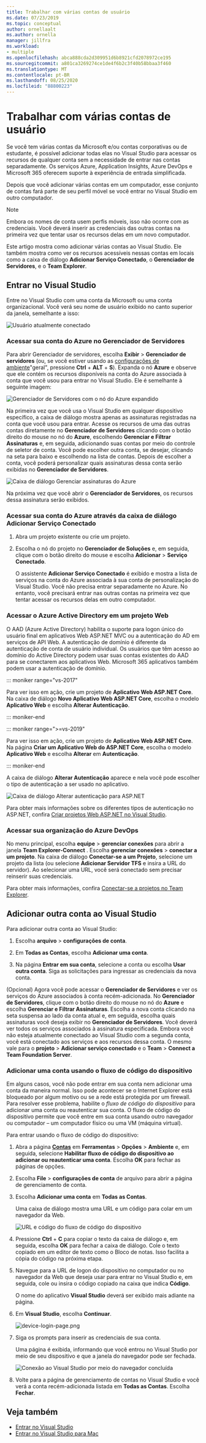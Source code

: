 ```yaml
---
title: Trabalhar com várias contas de usuário
ms.date: 07/23/2019
ms.topic: conceptual
author: ornellaalt
ms.author: ornella
manager: jillfra
ms.workload:
- multiple
ms.openlocfilehash: abca888cda2d309951d6b8921cfd2078972ce195
ms.sourcegitcommit: a801ca3269274ce1de4f6b2c3f40b58bbaa3f460
ms.translationtype: MT
ms.contentlocale: pt-BR
ms.lasthandoff: 08/25/2020
ms.locfileid: "88800223"
---
```

# <a name="work-with-multiple-user-accounts"></a>Trabalhar com várias contas de usuário

Se você tem várias contas da Microsoft e/ou contas corporativas ou de estudante, é possível adicionar todas elas no Visual Studio para acessar os recursos de qualquer conta sem a necessidade de entrar nas contas separadamente. Os serviços Azure, Application Insights, Azure DevOps e Microsoft 365 oferecem suporte à experiência de entrada simplificada.

Depois que você adicionar várias contas em um computador, esse conjunto de contas fará parte de seu perfil móvel se você entrar no Visual Studio em outro computador.

> [!NOTE]
> Embora os nomes de conta usem perfis móveis, isso não ocorre com as credenciais. Você deverá inserir as credenciais das outras contas na primeira vez que tentar usar os recursos delas em um novo computador.

Este artigo mostra como adicionar várias contas ao Visual Studio. Ele também mostra como ver os recursos acessíveis nessas contas em locais como a caixa de diálogo **Adicionar Serviço Conectado**, o **Gerenciador de Servidores**, e o **Team Explorer**.

## <a name="sign-in-to-visual-studio"></a>Entrar no Visual Studio

Entre no Visual Studio com uma conta da Microsoft ou uma conta organizacional. Você verá seu nome de usuário exibido no canto superior da janela, semelhante a isso:

![Usuário atualmente conectado](../ide/media/vs2015_username.png)

### <a name="access-your-azure-account-in-server-explorer"></a>Acessar sua conta do Azure no Gerenciador de Servidores

Para abrir Gerenciador de servidores, escolha **Exibir**  >  **Gerenciador de servidores** (ou, se você estiver usando as [configurações de ambiente](../ide/environment-settings.md)"geral", pressione **Ctrl** + **ALT** + **S**). Expanda o nó **Azure** e observe que ele contém os recursos disponíveis na conta do Azure associada à conta que você usou para entrar no Visual Studio. Ele é semelhante à seguinte imagem:

![Gerenciador de Servidores com o nó do Azure expandido](../ide/media/work-with-multiple-user-accounts/server-explorer.png)

Na primeira vez que você usa o Visual Studio em qualquer dispositivo específico, a caixa de diálogo mostra apenas as assinaturas registradas na conta que você usou para entrar. Acesse os recursos de uma das outras contas diretamente no **Gerenciador de Servidores** clicando com o botão direito do mouse no nó do **Azure**, escolhendo **Gerenciar e Filtrar Assinaturas** e, em seguida, adicionando suas contas por meio do controle de seletor de conta. Você pode escolher outra conta, se desejar, clicando na seta para baixo e escolhendo na lista de contas. Depois de escolher a conta, você poderá personalizar quais assinaturas dessa conta serão exibidas no **Gerenciador de Servidores**.

![Caixa de diálogo Gerenciar assinaturas do Azure](../ide/media/vs2015_manage_subs.png)

Na próxima vez que você abrir o **Gerenciador de Servidores**, os recursos dessa assinatura serão exibidos.

### <a name="access-your-azure-account-via-add-connected-service-dialog"></a>Acessar sua conta do Azure através da caixa de diálogo Adicionar Serviço Conectado

1. Abra um projeto existente ou crie um projeto.

1. Escolha o nó do projeto no **Gerenciador de Soluções** e, em seguida, clique com o botão direito do mouse e escolha **Adicionar** > **Serviço Conectado**.

   O assistente **Adicionar Serviço Conectado** é exibido e mostra a lista de serviços na conta do Azure associada à sua conta de personalização do Visual Studio. Você não precisa entrar separadamente no Azure. No entanto, você precisará entrar nas outras contas na primeira vez que tentar acessar os recursos delas em outro computador.

### <a name="access-azure-active-directory-in-a-web-project"></a>Acessar o Azure Active Directory em um projeto Web

O AAD (Azure Active Directory) habilita o suporte para logon único do usuário final em aplicativos Web ASP.NET MVC ou a autenticação do AD em serviços de API Web. A autenticação de domínio é diferente da autenticação de conta de usuário individual. Os usuários que têm acesso ao domínio do Active Directory podem usar suas contas existentes do AAD para se conectarem aos aplicativos Web. Microsoft 365 aplicativos também podem usar a autenticação de domínio.

::: moniker range="vs-2017"

Para ver isso em ação, crie um projeto de **Aplicativo Web ASP.NET Core**. Na caixa de diálogo **Novo Aplicativo Web ASP.NET Core**, escolha o modelo **Aplicativo Web** e escolha **Alterar Autenticação**.

::: moniker-end

::: moniker range=">=vs-2019"

Para ver isso em ação, crie um projeto de **Aplicativo Web ASP.NET Core**. Na página **Criar um Aplicativo Web do ASP.NET Core**, escolha o modelo **Aplicativo Web** e escolha **Alterar** em **Autenticação**.

::: moniker-end

A caixa de diálogo **Alterar Autenticação** aparece e nela você pode escolher o tipo de autenticação a ser usado no aplicativo.

![Caixa de diálogo Alterar autenticação para ASP.NET](../ide/media/vs2015_change_authentication.png)

Para obter mais informações sobre os diferentes tipos de autenticação no ASP.NET, confira [Criar projetos Web ASP.NET no Visual Studio](/aspnet/visual-studio/overview/2013/creating-web-projects-in-visual-studio#authentication-methods).

### <a name="access-your-azure-devops-organization"></a>Acessar sua organização do Azure DevOps

No menu principal, escolha **equipe**  >  **gerenciar conexões** para abrir a janela **Team Explorer-Connect** . Escolha **gerenciar conexões**  >  **conectar a um projeto**. Na caixa de diálogo **Conectar-se a um Projeto**, selecione um projeto da lista (ou selecione **Adicionar Servidor TFS** e insira a URL do servidor). Ao selecionar uma URL, você será conectado sem precisar reinserir suas credenciais.

Para obter mais informações, confira [Conectar-se a projetos no Team Explorer](connect-team-project.md).

## <a name="add-an-additional-account-to-visual-studio"></a>Adicionar outra conta ao Visual Studio

Para adicionar outra conta ao Visual Studio:

1. Escolha **arquivo**  >  **configurações de conta**.

1. Em **Todas as Contas**, escolha **Adicionar uma conta**.

1. Na página **Entrar em sua conta**, selecione a conta ou escolha **Usar outra conta**. Siga as solicitações para ingressar as credenciais da nova conta.

(Opcional) Agora você pode acessar o **Gerenciador de Servidores** e ver os serviços do Azure associados à conta recém-adicionada. No **Gerenciador de Servidores**, clique com o botão direito do mouse no nó do **Azure** e escolha **Gerenciar e Filtrar Assinaturas**. Escolha a nova conta clicando na seta suspensa ao lado da conta atual e, em seguida, escolha quais assinaturas você deseja exibir no **Gerenciador de Servidores**. Você deverá ver todos os serviços associados à assinatura especificada. Embora você não esteja atualmente conectado ao Visual Studio com a segunda conta, você está conectado aos serviços e aos recursos dessa conta. O mesmo vale para o **projeto**  >  **Adicionar serviço conectado** e o **Team**  >  **Connect a Team Foundation Server**.

### <a name="add-an-account-using-device-code-flow"></a>Adicionar uma conta usando o fluxo de código do dispositivo

Em alguns casos, você não pode entrar em sua conta nem adicionar uma conta da maneira normal. Isso pode acontecer se o Internet Explorer está bloqueado por algum motivo ou se a rede está protegida por um firewall. Para resolver esse problema, habilite o *fluxo de código do dispositivo* para adicionar uma conta ou reautenticar sua conta. O fluxo de código do dispositivo permite que você entre em sua conta usando outro navegador ou computador – um computador físico ou uma VM (máquina virtual).

Para entrar usando o fluxo de código do dispositivo:

1. Abra a página [**Contas**](reference/accounts-environment-options-dialog-box.md) em **Ferramentas** > **Opções** > **Ambiente** e, em seguida, selecione **Habilitar fluxo de código do dispositivo ao adicionar ou reautenticar uma conta**. Escolha **OK** para fechar as páginas de opções.

1. Escolha **File**  >  **configurações de conta** de arquivo para abrir a página de gerenciamento de conta.

1. Escolha **Adicionar uma conta** em **Todas as Contas**.

   Uma caixa de diálogo mostra uma URL e um código para colar em um navegador da Web.

   ![URL e código do fluxo de código do dispositivo](media/work-with-multiple-user-accounts/device-login-code.png)

1. Pressione **Ctrl** + **C** para copiar o texto da caixa de diálogo e, em seguida, escolha **OK** para fechar a caixa de diálogo. Cole o texto copiado em um editor de texto como o Bloco de notas. Isso facilita a cópia do código na próxima etapa.

1. Navegue para a URL de logon do dispositivo no computador ou no navegador da Web que deseja usar para entrar no Visual Studio e, em seguida, cole ou insira o código copiado na caixa que indica **Código**.

   O nome do aplicativo **Visual Studio** deverá ser exibido mais adiante na página.

1. Em **Visual Studio**, escolha **Continuar**.

   ![device-login-page.png](media/work-with-multiple-user-accounts/device-login-page.png)

1. Siga os prompts para inserir as credenciais de sua conta.

   Uma página é exibida, informando que você entrou no Visual Studio por meio de seu dispositivo e que a janela do navegador pode ser fechada.

   ![Conexão ao Visual Studio por meio do navegador concluída](media/work-with-multiple-user-accounts/sign-in-browser-complete.png)

1. Volte para a página de gerenciamento de contas no Visual Studio e você verá a conta recém-adicionada listada em **Todas as Contas**. Escolha **Fechar**.

## <a name="see-also"></a>Veja também

- [Entrar no Visual Studio](signing-in-to-visual-studio.md)
- [Entrar no Visual Studio para Mac](/visualstudio/mac/signing-in)

